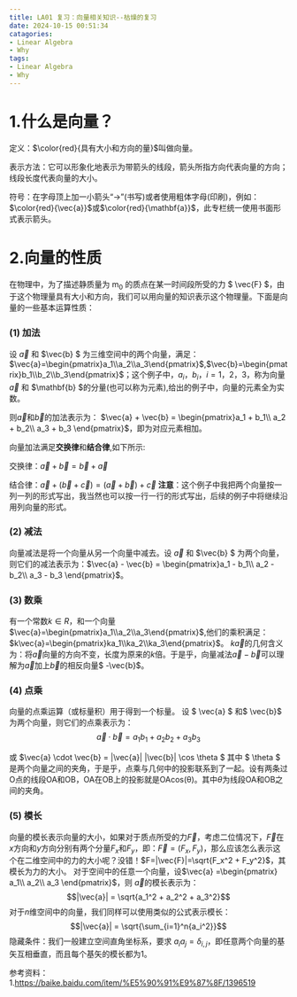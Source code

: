 ```yaml
---
title: LA01 复习：向量相关知识--枯燥的复习
date: 2024-10-15 00:51:34
catagories:
- Linear Algebra
- Why
tags:
- Linear Algebra
- Why
---
```

# 1.什么是向量？
定义：$\color{red}{具有大小和方向的量}$叫做向量。

表示方法：它可以形象化地表示为带箭头的线段，箭头所指方向代表向量的方向；线段长度代表向量的大小。

符号：在字母顶上加一小箭头“→”(书写)或者使用粗体字母(印刷)，例如：$\color{red}{\vec{a}}$或$\color{red}{\mathbf{a}}$，此专栏统一使用书面形式表示箭头。


# 2.向量的性质
在物理中，为了描述静质量为 $\mathrm{m_0}$ 的质点在某一时间段所受的力 $ \vec{F} $，由于这个物理量具有大小和方向，我们可以用向量的知识表示这个物理量。下面是向量的一些基本运算性质：

### (1) 加法
设 $\vec{a}$ 和 $\vec{b} $ 为三维空间中的两个向量，满足：$\vec{a}=\begin{pmatrix}a_1\\a_2\\a_3\end{pmatrix}$,$\vec{b}=\begin{pmatrix}b_1\\b_2\\b_3\end{pmatrix}$；这个例子中，$a_i$，$b_i$，$i=1，2，3$，称为向量$\vec{a}$ 和 $\mathbf{b} $的分量(也可以称为元素),给出的例子中，向量的元素全为实数。


则$\vec{a}$和$\vec{b}$的加法表示为：
$\vec{a} + \vec{b} = \begin{pmatrix}a_1 + b_1\\ a_2 + b_2\\ a_3 + b_3 \end{pmatrix}$，即为对应元素相加。


向量加法满足**交换律**和**结合律**,如下所示:

交换律：$\vec{a} + \vec{b}=\vec{b}+\vec{a}$

结合律：$\vec{a} + (\vec{b}+\vec{c})=(\vec{a}+\vec{b})+\vec{c}$
**注意**：这个例子中我把两个向量按一列一列的形式写出，我当然也可以按一行一行的形式写出，后续的例子中将继续沿用列向量的形式。
### (2) 减法
向量减法是将一个向量从另一个向量中减去。设 $\vec{a}$ 和 $\vec{b} $ 为两个向量，则它们的减法表示为：$\vec{a} - \vec{b} = \begin{pmatrix}a_1 - b_1\\ a_2 - b_2\\ a_3 - b_3 \end{pmatrix}$。

### (3) 数乘
有一个常数$k\in R$，和一个向量$\vec{a}=\begin{pmatrix}a_1\\a_2\\a_3\end{pmatrix}$,他们的乘积满足：$k\vec{a}=\begin{pmatrix}ka_1\\ka_2\\ka_3\end{pmatrix}$。
$k\vec{a}$的几何含义为：将$\vec{a}$向量的方向不变，长度为原来的$k$倍。于是乎，向量减法$\vec{a} - \vec{b}$可以理解为$\vec{a}$加上$\vec{b}$的相反向量$ -\vec{b}$。

### (4) 点乘
向量的点乘运算（或标量积）用于得到一个标量。
设 $ \vec{a} $ 和$ \vec{b}$ 为两个向量，则它们的点乘表示为：$$\vec{a} \cdot \vec{b} = a_1 b_1 + a_2 b_2 + a_3 b_3$$

或
$\vec{a} \cdot \vec{b} = |\vec{a}| |\vec{b}| \cos \theta $
其中 $ \theta $ 是两个向量之间的夹角，于是乎，点乘与几何中的投影联系到了一起。设有两条过$\mathrm {O}$点的线段$\mathrm {OA}$和$\mathrm {OB}$，$\mathrm {OA}$在$\mathrm {OB}$上的投影就是$\mathrm {OA cos(\theta)}$。其中$\theta$为线段$\mathrm {OA}$和$\mathrm {OB}$之间的夹角。


### (5) 模长
向量的模长表示向量的大小，如果对于质点所受的力$\vec{F}$，考虑二位情况下，$\vec{F}$在$x$方向和$y$方向分别有两个分量${F_x}$和${F_y}$，即：$\vec{F}=({F_x},{F_y})$，那么应该怎么表示这个在二维空间中的力的大小呢？没错！$F=|\vec{F}|=\sqrt{F_x^2 + F_y^2}$，其模长为力的大小。
对于空间中的任意一个向量，设$\vec{a} =\begin{pmatrix} a_1\\ a_2\\ a_3 \end{pmatrix}$，则 $\vec{a}$的模长表示为：$$|\vec{a}| = \sqrt{a_1^2 + a_2^2 + a_3^2}$$
对于$n$维空间中的向量，我们同样可以使用类似的公式表示模长：
$$|\vec{a}| = \sqrt{\sum_{i=1}^n{a_i^2}}$$
隐藏条件：我们一般建立空间直角坐标系，要求 $a_i a_j=\delta_{i,j}$，即任意两个向量的基矢互相垂直，而且每个基矢的模长都为1。

参考资料：
1.https://baike.baidu.com/item/%E5%90%91%E9%87%8F/1396519